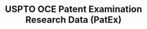 ---
bigquery: https://console.cloud.google.com/bigquery?p=patents-public-data&d=uspto_oce_pair&page=dataset
citation: 'Graham, S. Marco, A., and Miller, A. (2015). “The USPTO Patent Examination
  Research Dataset: A Window on the Process of Patent Examination.”'
contributors: Graham, S. Marco, A., Miller, A.
cost: None
description: The latest version of PatEx (referred to below as the 2020 release) contains
  detailed information on nearly 11.9 million publicly-viewable provisional and non-provisional
  patent applications to the USPTO and over 4.6 million Patent Cooperation Treaty
  (PCT) applications. It is based on data that OCE downloaded from the Patent Examination
  Data System (PEDS) in April, 2021. The PEDS data are sourced from Public PAIR. The
  first time that OCE used PEDS as the basis of PatEx was for the 2019 release. We
  took the PEDS data and organized it into the familiar PatEx data files, which are
  based on the organization of the Public PAIR portal. The data files include information
  on each application’s characteristics, prosecution history, continuation history,
  claims of foreign priority, patent term adjustment history, publication history,
  and correspondence address information.
documentation: 'For the 2019 and later releases, new technical documentation is available
  https://www.uspto.gov/sites/default/files/documents/PatEx-2019-Technical-Doc.pdf


  A document describing the 2014-2017 data sets is available and can be cited as:
  Graham, Stuart J.H. and Marco, Alan C. and Miller, Richard, The USPTO Patent Examination
  Research Dataset: A Window on the Process of Patent Examination (November 30, 2015).
  Available at SSRN: https://ssrn.com/abstract=2702637.'
last_edit: Mon, 04 Apr 2022 19:06:22 GMT
location: https://www.uspto.gov/ip-policy/economic-research/research-datasets/patent-examination-research-dataset-public-pair
maintained_by: EconomicsData@uspto.gov
related_publications: https://ssrn.com/abstract=29956744, https://ssrn.com/abstract=2702637
schema_fields: '[''event_description'', ''sequence_number'', ''event_code'', ''status_code'',
  ''atty_docket_number'', ''correspondence_country_code'', ''abandon_date'', ''examiner_art_unit'',
  ''foreign_parent_date'', ''appl_status_code'', ''child_filing_date'', ''wipo_pub_date'',
  ''patent_number'', ''invention_subject_matter'', ''inventor_rank'', ''application_type'',
  ''examiner_id'', ''inventor_country_name'', ''customer_number'', ''continuation_type'',
  ''inventor_name_middle'', ''examiner_name_last'', ''correspondence_name_line_2'',
  ''confirm_number'', ''appl_status_date'', ''correspondence_country_name'', ''file_location_date'',
  ''correspondence_street_line_2'', ''inventor_country_code'', ''small_entity_indicator'',
  ''status_description'', ''application_number'', ''uspc_class'', ''filing_date'',
  ''inventor_address_type'', ''earliest_pgpub_number'', ''invention_title'', ''inventor_name_first'',
  ''recorded_date'', ''correspondence_name_line_1'', ''examiner_name_first'', ''inventor_region_code'',
  ''file_location'', ''wipo_pub_number'', ''application_number_pair'', ''child_application_number'',
  ''parent_filing_date'', ''uspc_subclass'', ''inventor_name_last'', ''patent_issue_date'',
  ''aia_first_to_file'', ''correspondence_postal_code'', ''foreign_parent_id'', ''parent_country_code'',
  ''disposal_type'', ''correspondence_region_name'', ''earliest_pgpub_date'', ''correspondence_city'',
  ''parent_country'', ''examiner_name_middle'', ''correspondence_street_line_1'',
  ''parent_application_number'', ''correspondence_region_code'']'
shortname: patex
tags:
- patents
- legal
- history
terms_of_use: 'USPTO’s online databases are not designed or intended to be a source
  for bulk downloads of USPTO data when accessed through the website’s interfaces.
  Individuals, companies, IP addresses, or blocks of IP addresses who, in effect,
  deny or decrease service by generating unusually high numbers of database accesses
  (searches, pages, or hits), whether generated manually or in an automated fashion,
  may be denied access to USPTO servers without notice.


  Bulk data products may be separately obtained from the USPTO, either for free or
  at the cost of dissemination. For details, see information on Electronic Bulk Data
  Products: https://www.uspto.gov/learning-and-resources/electronic-bulk-data-products'
title: USPTO OCE Patent Examination Research Data (PatEx)
uuid: 4342caa7-23af-420c-b2f6-6088f133df6a
---